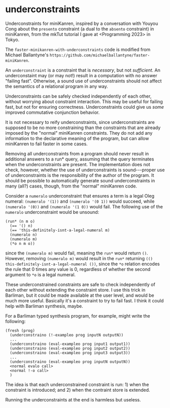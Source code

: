 # underconstraints

Underconstraints for miniKanren, inspired by a conversation with
Youyou Cong about the `presento` constraint (a dual to the `absento`
constraint) in miniKanren, from the mkTut tutorial I gave at
<Programming 2023> in Tokyo.

The `faster-minikanren-with-underconstraints` code is modified from
Michael Ballantyne's
`https://github.com/michaelballantyne/faster-miniKanren`.

An `underconstraint` is a constraint that is *necessary*, but not
*sufficient*.  An underconstaint may (or may not!) result in a
computation with no answer "failing fast".  Otherwise, a sound use of
underconstraints should not affect the semantics of a relational
program in any way.

Underconstraints can be safely checked independently of each other,
without worrying about constraint interaction.  This may be useful for
failing fast, but not for ensuring correctness.  Underconstraints
could give us *some* improved commutative conjunction behavior.

It is not necessary to reify underconstraints, since underconstraints
are supposed to be no more constraining than the constraints that are
already imposed by the "normal" miniKanren constraints.  They do not
add any information to the declarative meaning of the program, but can
allow miniKanren to fail faster in some cases.

Removing all underconstraints from a program should never result in
additional answers to a run* query, assuming that the query terminates
when the underconstraints are present.  The implementation does not
check, however, whether the use of underconstraints is sound---proper
use of underconstraints is the responsibility of the author of the
program.  It should be possible to automatically generate sound
underconstraints in many (all?) cases, though, from the "normal"
miniKanren code.

Consider a `numeralo` underconstraint that ensures a term is a legal
Oleg numeral: `(numeralo '(1))` and `(numeralo '(0 1))` would succeed,
while `(numeralo '(0))` and `(numeralo '(1 0))` would fail.
The following use of the `numeralo` underconstraint would be unsound:

```
(run* (n m o)
  (== '() n)
  (== 'this-definitely-isnt-a-legal-numeral m)
  (numeralo n)
  (numeralo m)
  (*o n m o))
```

since the `(numeralo m)` would fail, meaning the `run*` would
return `()`.  However, removing `(numeralo m)` would result in the
`run*` returning `(() this-definitely-isnt-a-legal-numeral ())`, since
the `*o` relation encodes the rule that 0 times any value is 0,
regardless of whether the second argument to `*o` is a legal numeral.

These underconstrained constraints are safe to check independently of
each other without extending the constraint store.  I use this trick
in Barliman, but it could be made available at the user level, and
would be much more useful.  Basically it's a constraint to try to fail
fast.  I think it could help with Barliman synthesis, maybe.

For a Barliman typed synthesis program, for example, might write the
following:

```
(fresh (prog)
  (underconstraino (!-exampleo prog inputN outputN))
  ...
  (underconstraino (eval-exampleo prog input1 output1))
  (underconstraino (eval-exampleo prog input2 output2))
  (underconstraino (eval-exampleo prog input3 output3))
  ...
  (underconstraino (eval-exampleo prog inputN outputN))
  <normal evalo call>
  <normal !-o call>
  )
```

The idea is that each underconstrained constraint is run: 1) when the
constraint is introduced; and 2) when the contraint store is extended.

Running the underconstraints at the end is harmless but useless.
